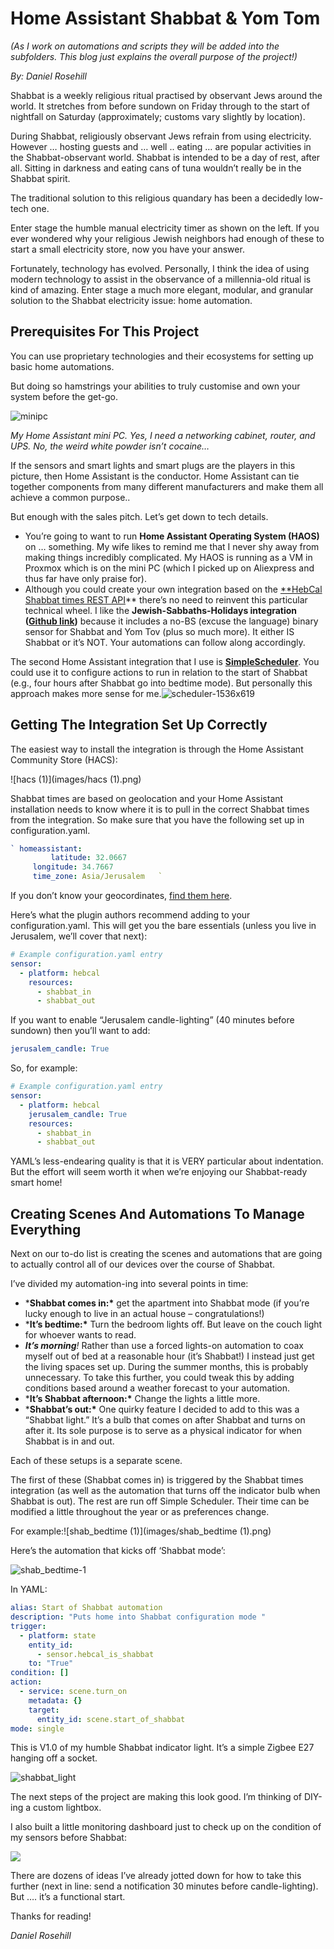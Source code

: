 # Home Assistant Shabbat & Yom Tom

*(As I work on automations and scripts they will be added into the subfolders. This blog just explains the overall purpose of the project!)*

*By: Daniel Rosehill*

Shabbat is a weekly religious ritual practised by observant Jews around the world. It stretches from before sundown on Friday through to the start of nightfall on Saturday (approximately; customs vary slightly by location).

During Shabbat, religiously observant Jews refrain from using electricity. However … hosting guests and … well .. eating … are popular activities in the Shabbat-observant world. Shabbat is intended to be a day of rest, after all. Sitting in darkness and eating cans of tuna wouldn’t really be in the Shabbat spirit.

The traditional solution to this religious quandary has been a decidedly low-tech one.

Enter stage the humble manual electricity timer as shown on the left. If you ever wondered why your religious Jewish neighbors had enough of these to start a small electricity store, now you have your answer.

Fortunately, technology has evolved. Personally, I think the idea of using modern technology to assist in the observance of a millennia-old ritual is kind of amazing. Enter stage a much more elegant, modular, and granular solution to the Shabbat electricity issue: home automation.

## Prerequisites For This Project

You can use proprietary technologies and their ecosystems for setting up basic home automations. 

But doing so hamstrings your abilities to truly customise and own your system before the get-go.

![minipc](images/minipc.jpg)



*My Home Assistant mini PC. Yes, I need a networking cabinet, router, and UPS. No, the weird white powder isn’t cocaine…*

If the sensors and smart lights and smart plugs are the players in this picture, then Home Assistant is the conductor. Home Assistant can tie together components from many different manufacturers and make them all achieve a common purpose..

But enough with the sales pitch. Let’s get down to tech details.

- You’re going to want to run **Home Assistant Operating System (HAOS)** on … something. My wife likes to remind me that I never shy away from making things incredibly complicated. My HAOS is running as a VM in Proxmox which is on the mini PC (which I picked up on Aliexpress and thus far have only praise for).
- Although you could create your own integration based on the [**HebCal Shabbat times REST API](https://www.hebcal.com/home/197/shabbat-times-rest-api)** there’s no need to reinvent this particular technical wheel. I like the **Jewish-Sabbaths-Holidays integration ([Github link](https://github.com/rt400/Jewish-Sabbaths-Holidays))** because it includes a no-BS (excuse the language) binary sensor for Shabbat and Yom Tov (plus so much more). It either IS Shabbat or it’s NOT. Your automations can follow along accordingly.

The second Home Assistant integration that I use is **[SimpleScheduler](https://github.com/arthurdent75/SimpleScheduler)**. You could use it to configure actions to run in relation to the start of Shabbat (e.g., four hours after Shabbat go into bedtime mode). But personally this approach makes more sense for me.![scheduler-1536x619](images/scheduler-1536x619.png)

## Getting The Integration Set Up Correctly

The easiest way to install the integration is through the Home Assistant Community Store (HACS):

![hacs (1)](images/hacs (1).png)

Shabbat times are based on geolocation and your Home Assistant installation needs to know where it is to pull in the correct Shabbat times from the integration. So make sure that you have the following set up in configuration.yaml.

```yaml
` homeassistant:
         latitude: 32.0667
     longitude: 34.7667
     time_zone: Asia/Jerusalem   `
```

If you don’t know your geocordinates, [find them here](https://www.latlong.net/).

Here’s what the plugin authors recommend adding to your configuration.yaml. This will get you the bare essentials (unless you live in Jerusalem, we’ll cover that next):

```yaml
# Example configuration.yaml entry
sensor:
  - platform: hebcal
    resources:
      - shabbat_in
      - shabbat_out
```

If you want to enable “Jerusalem candle-lighting” (40 minutes before sundown) then you’ll want to add:

```yaml
jerusalem_candle: True
```

So, for example:

```yaml
# Example configuration.yaml entry
sensor:
  - platform: hebcal
    jerusalem_candle: True
    resources:
      - shabbat_in
      - shabbat_out
```

YAML’s less-endearing quality is that it is VERY particular about indentation. But the effort will seem worth it when we’re enjoying our Shabbat-ready smart home!

## Creating Scenes And Automations To Manage Everything

Next on our to-do list is creating the scenes and automations that are going to actually control all of our devices over the course of Shabbat.

I’ve divided my automation-ing into several points in time:

- ***Shabbat comes in:\*** get the apartment into Shabbat mode (if you’re lucky enough to live in an actual house – congratulations!)
- ***It’s bedtime:\*** Turn the bedroom lights off. But leave on the couch light for whoever wants to read.
- ***It’s morning**!* Rather than use a forced lights-on automation to coax myself out of bed at a reasonable hour (it’s Shabbat!) I instead just get the living spaces set up. During the summer months, this is probably unnecessary. To take this further, you could tweak this by adding conditions based around a weather forecast to your automation.
- ***It’s Shabbat afternoon:\*** Change the lights a little more.
- ***Shabbat’s out:\*** One quirky feature I decided to add to this was a “Shabbat light.” It’s a bulb that comes on after Shabbat and turns on after it. Its sole purpose is to serve as a physical indicator for when Shabbat is in and out.

Each of these setups is a separate scene.

The first of these (Shabbat comes in) is triggered by the Shabbat times integration (as well as the automation that turns off the indicator bulb when Shabbat is out). The rest are run off Simple Scheduler. Their time can be modified a little throughout the year or as preferences change.

For example:![shab_bedtime (1)](images/shab_bedtime (1).png)



Here’s the automation that kicks off ‘Shabbat mode’:

![shab_bedtime-1](images/shab_bedtime-1.png)

In YAML:

```yaml
alias: Start of Shabbat automation
description: "Puts home into Shabbat configuration mode "
trigger:
  - platform: state
    entity_id:
      - sensor.hebcal_is_shabbat
    to: "True"
condition: []
action:
  - service: scene.turn_on
    metadata: {}
    target:
      entity_id: scene.start_of_shabbat
mode: single

```

This is V1.0 of my humble Shabbat indicator light. It’s a simple Zigbee E27 hanging off a socket. 

![shabbat_light](images/shabbat_light.jpg)

The next steps of the project are making this look good. I’m thinking of DIY-ing a custom lightbox.



I also built a little monitoring dashboard just to check up on the condition of my sensors before Shabbat:

![](images/dashboard.png)





There are dozens of ideas I’ve already jotted down for how to take this further (next in line: send a notification 30 minutes before candle-lighting). But …. it’s a functional start.

Thanks for reading!

*Daniel Rosehill*
